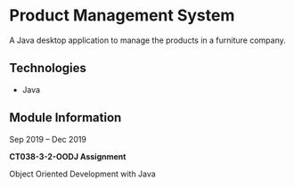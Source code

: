 # Product Management System
A Java desktop application to manage the products in a furniture company.

## Technologies
* Java

## Module Information
Sep 2019 – Dec 2019

**CT038-3-2-OODJ Assignment**

Object Oriented Development with Java
